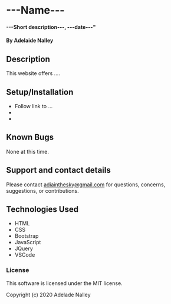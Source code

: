 # ---Name---
#### ---Short description---, ---date---"

#### By **Adelaide Nalley**

## Description
This website offers ....

## Setup/Installation

* Follow link to ...
* 
* 

## Known Bugs

None at this time.

## Support and contact details

Please contact adiainthesky@gmail.com for questions, concerns, suggestions, or contributions.

## Technologies Used

* HTML
* CSS
* Bootstrap
* JavaScript
* JQuery
* VSCode

### License

This software is licensed under the MIT license.

Copyright (c) 2020 Adelade Nalley